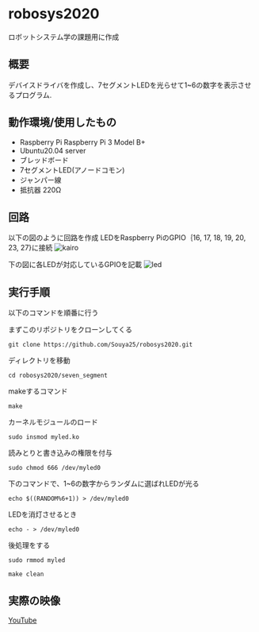 # robosys2020
ロボットシステム学の課題用に作成
## 概要
デバイスドライバを作成し、7セグメントLEDを光らせて1~6の数字を表示させるプログラム.

## 動作環境/使用したもの
- Raspberry Pi Raspberry Pi 3 Model B+
- Ubuntu20.04 server
- ブレッドボード
- 7セグメントLED(アノードコモン)
- ジャンパー線
- 抵抗器 220Ω

## 回路
以下の図のように回路を作成
LEDをRaspberry PiのGPIO｛16, 17, 18, 19, 20, 23, 27}に接続
![kairo](https://user-images.githubusercontent.com/55970079/101341242-21fe6e00-38c4-11eb-982f-6afa25a7af5c.jpg)

下の図に各LEDが対応しているGPIOを記載
![led](https://user-images.githubusercontent.com/55970079/101341014-d21fa700-38c3-11eb-91e5-9836f4f9fdfb.png)

## 実行手順
以下のコマンドを順番に行う

まずこのリポジトリをクローンしてくる

`git clone https://github.com/Souya25/robosys2020.git`

ディレクトリを移動

`cd robosys2020/seven_segment`


makeするコマンド

`make`

カーネルモジュールのロード

`sudo insmod myled.ko`

読みとりと書き込みの権限を付与

`sudo chmod 666 /dev/myled0`

下のコマンドで、1~6の数字からランダムに選ばれLEDが光る

`echo $((RANDOM%6+1)) > /dev/myled0`

LEDを消灯させるとき

`echo - > /dev/myled0`

後処理をする

`sudo rmmod myled`

`make clean`

## 実際の映像
[YouTube](https://www.youtube.com/watch?v=YTrZ0EsbJqY&feature=youtu.be)

